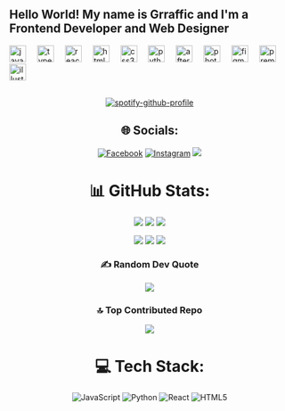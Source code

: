 <h2 align="left">Hello World! My name is Grraffic and I'm a Frontend Developer and Web Designer</h2>
  
<div align="left">
  <img src="https://cdn.jsdelivr.net/gh/devicons/devicon/icons/javascript/javascript-original.svg" height="30" alt="javascript logo"  />
  <img width="12" />
  <img src="https://cdn.jsdelivr.net/gh/devicons/devicon/icons/typescript/typescript-original.svg" height="30" alt="typescript logo"  />
  <img width="12" />
  <img src="https://cdn.jsdelivr.net/gh/devicons/devicon/icons/react/react-original.svg" height="30" alt="react logo"  />
  <img width="12" />
  <img src="https://cdn.jsdelivr.net/gh/devicons/devicon/icons/html5/html5-original.svg" height="30" alt="html5 logo"  />
  <img width="12" />
  <img src="https://cdn.jsdelivr.net/gh/devicons/devicon/icons/css3/css3-original.svg" height="30" alt="css3 logo"  />
  <img width="12" />
  <img src="https://cdn.jsdelivr.net/gh/devicons/devicon/icons/python/python-original.svg" height="30" alt="python logo"  />
  <img width="12" />
  <img src="https://cdn.jsdelivr.net/gh/devicons/devicon/icons/aftereffects/aftereffects-original.svg" height="30" alt="aftereffects logo"  />
  <img width="12" />
  <img src="https://cdn.jsdelivr.net/gh/devicons/devicon/icons/photoshop/photoshop-plain.svg" height="30" alt="photoshop logo"  />
  <img width="12" />
  <img src="https://cdn.jsdelivr.net/gh/devicons/devicon/icons/figma/figma-original.svg" height="30" alt="figma logo"  />
  <img width="12" />
  <img src="https://cdn.jsdelivr.net/gh/devicons/devicon/icons/premierepro/premierepro-plain.svg" height="30" alt="premierepro logo"  />
  <img width="12" />
  <img src="https://cdn.jsdelivr.net/gh/devicons/devicon/icons/illustrator/illustrator-plain.svg" height="30" alt="illustrator logo"  />
</div><br>

<div align="center">
  
  [![spotify-github-profile](https://spotify-github-profile.kittinanx.com/api/view?uid=31th7p5x5y4fqeqrprfzkxgg7hju&cover_image=true&theme=default&show_offline=false&background_color=0d0c0d&interchange=false&bar_color_cover=true)](https://spotify-github-profile.kittinanx.com/api/view?uid=31th7p5x5y4fqeqrprfzkxgg7hju&redirect=true)
  
<div/>

## 🌐 Socials:
[![Facebook](https://img.shields.io/badge/Facebook-%231877F2.svg?logo=Facebook&logoColor=white)](https://facebook.com/https://www.facebook.com/xdraf56) [![Instagram](https://img.shields.io/badge/Instagram-%23E4405F.svg?logo=Instagram&logoColor=white)](https://instagram.com/https://www.instagram.com/graffphic/) 
[![](https://visitcount.itsvg.in/api?id=Grraffic&icon=0&color=6)](https://visitcount.itsvg.in)


###
# 📊 GitHub Stats:

<div align=""center>
  
![](https://github-profile-trophy.vercel.app/?username=Grraffic&theme=onedark&no-frame=true&no-bg=true)
[![](https://github-readme-activity-graph.vercel.app/graph?username=Grraffic&theme=one-dark)](https://github.com/ashutosh00710/github-readme-activity-graph)
![](https://github-profile-trophy.vercel.app/?username=Grraffic&theme=radical&no-frame=true&no-bg=true&margin-w=4)

</div>

![](https://github-readme-stats.vercel.app/api?username=Grraffic&theme=dark&hide_border=false&include_all_commits=false&count_private=false)
![](https://github-readme-streak-stats.herokuapp.com/?user=Grraffic&theme=dark&hide_border=false)
![](https://github-readme-stats.vercel.app/api/top-langs/?username=Grraffic&theme=dark&hide_border=false&include_all_commits=false&count_private=false&layout=compact)


### ✍️ Random Dev Quote
![](https://quotes-github-readme.vercel.app/api?type=horizontal&theme=dark)

### 🔝 Top Contributed Repo
![](https://github-contributor-stats.vercel.app/api?username=Grraffic&limit=5&theme=dark&combine_all_yearly_contributions=true)


# 💻 Tech Stack:
![JavaScript](https://img.shields.io/badge/javascript-%23323330.svg?style=for-the-badge&logo=javascript&logoColor=%23F7DF1E) ![Python](https://img.shields.io/badge/python-3670A0?style=for-the-badge&logo=python&logoColor=ffdd54) ![React](https://img.shields.io/badge/react-%2320232a.svg?style=for-the-badge&logo=react&logoColor=%2361DAFB) ![HTML5](https://img.shields.io/badge/html5-%23E34F26.svg?style=for-the-badge&logo=html5&logoColor=white)





<!-- Proudly created with GPRM ( https://gprm.itsvg.in ) -->

